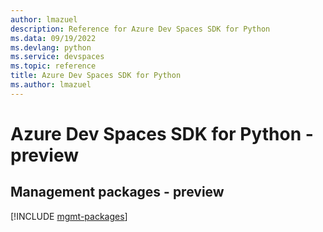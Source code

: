 ```yaml
---
author: lmazuel
description: Reference for Azure Dev Spaces SDK for Python
ms.data: 09/19/2022
ms.devlang: python
ms.service: devspaces
ms.topic: reference
title: Azure Dev Spaces SDK for Python
ms.author: lmazuel
---
```

# Azure Dev Spaces SDK for Python - preview

## Management packages - preview
[!INCLUDE [mgmt-packages](dev-spaces-mgmt-index.md)]
